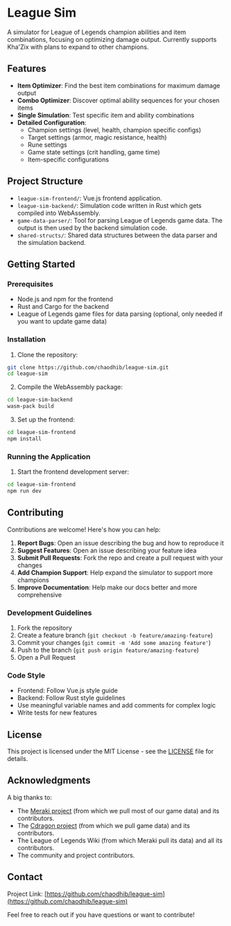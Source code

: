 # League Sim

A simulator for League of Legends champion abilities and item combinations, focusing on optimizing damage output. Currently supports Kha'Zix with plans to expand to other champions.

## Features

- **Item Optimizer**: Find the best item combinations for maximum damage output
- **Combo Optimizer**: Discover optimal ability sequences for your chosen items
- **Single Simulation**: Test specific item and ability combinations
- **Detailed Configuration**:
  - Champion settings (level, health, champion specific configs)
  - Target settings (armor, magic resistance, health)
  - Rune settings
  - Game state settings (crit handling, game time)
  - Item-specific configurations

## Project Structure

- `league-sim-frontend/`: Vue.js frontend application.
- `league-sim-backend/`: Simulation code written in Rust which gets compiled into WebAssembly.
- `game-data-parser/`: Tool for parsing League of Legends game data. The output is then used by the backend simulation code.
- `shared-structs/`: Shared data structures between the data parser and the simulation backend.

## Getting Started

### Prerequisites

- Node.js and npm for the frontend
- Rust and Cargo for the backend
- League of Legends game files for data parsing (optional, only needed if you want to update game data)

### Installation

1. Clone the repository:
```bash
git clone https://github.com/chaodhib/league-sim.git
cd league-sim
```

2. Compile the WebAssembly package:
```bash
cd league-sim-backend
wasm-pack build
```

3. Set up the frontend:
```bash
cd league-sim-frontend
npm install
```

### Running the Application

1. Start the frontend development server:
```bash
cd league-sim-frontend
npm run dev
```

## Contributing

Contributions are welcome! Here's how you can help:

1. **Report Bugs**: Open an issue describing the bug and how to reproduce it
2. **Suggest Features**: Open an issue describing your feature idea
3. **Submit Pull Requests**: Fork the repo and create a pull request with your changes
4. **Add Champion Support**: Help expand the simulator to support more champions
5. **Improve Documentation**: Help make our docs better and more comprehensive

### Development Guidelines

1. Fork the repository
2. Create a feature branch (`git checkout -b feature/amazing-feature`)
3. Commit your changes (`git commit -m 'Add some amazing feature'`)
4. Push to the branch (`git push origin feature/amazing-feature`)
5. Open a Pull Request

### Code Style

- Frontend: Follow Vue.js style guide
- Backend: Follow Rust style guidelines
- Use meaningful variable names and add comments for complex logic
- Write tests for new features

## License

This project is licensed under the MIT License - see the [LICENSE](LICENSE) file for details.

## Acknowledgments

A big thanks to:
- The [Meraki project](https://github.com/meraki-analytics/lolstaticdata) (from which we pull most of our game data) and its contributors.
- The [Cdragon project](https://github.com/CommunityDragon/Data) (from which we pull game data) and its contributors.
- The League of Legends Wiki (from which Meraki pull its data) and all its contributors.
- The community and project contributors.

## Contact

Project Link: [https://github.com/chaodhib/league-sim](https://github.com/chaodhib/league-sim)

Feel free to reach out if you have questions or want to contribute!
